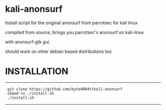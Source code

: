 # kali-anonsurf
Install script for the original anonsurf from parrotsec for kali linux

compiled from source, brings you parrotsec's anonsurf on kali-linux

with anonsurf-gtk gui.

should work on other debian based distributions too

# INSTALLATION
--------------------------------------------------
     git clone https://github.com/byte4RR4Y/kali-anonsurf
     chmod +x ./install.sh
     ./install.sh
--------------------------------------------------
